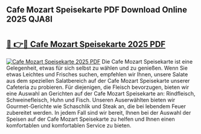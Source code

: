 ## Cafe Mozart Speisekarte PDF Download Online 2025 QJA8I

# <h2><a href="http://gccagf.nevu.top/?p=Cafe+Mozart+Speisekarte">🔗 👉🔴 Cafe Mozart Speisekarte 2025 PDF</a></h2>

[![Cafe Mozart Speisekarte 2025 PDF](https://i.imgur.com/dBaPXMq.png)](http://gccagf.nevu.top/?p=Cafe+Mozart+Speisekarte)
Die Cafe Mozart Speisekarte ist eine Gelegenheit, etwas für sich selbst zu wählen und zu genießen. Wenn Sie etwas Leichtes und Frisches suchen, empfehlen wir Ihnen, unsere Salate aus dem speziellen Salatbereich auf der Cafe Mozart Speisekarte unserer Cafeteria zu probieren. Für diejenigen, die Fleisch bevorzugen, bieten wir eine Auswahl an Gerichten auf der Cafe Mozart Speisekarte an: Rindfleisch, Schweinefleisch, Huhn und Fisch. Unseren Auserwählten bieten wir Gourmet-Gerichte wie Schaschlik und Steak an, die bei lebendem Feuer zubereitet werden. In jedem Fall sind wir bereit, Ihnen bei der Auswahl der Speisen auf der Cafe Mozart Speisekarte zu helfen und Ihnen einen komfortablen und komfortablen Service zu bieten.
